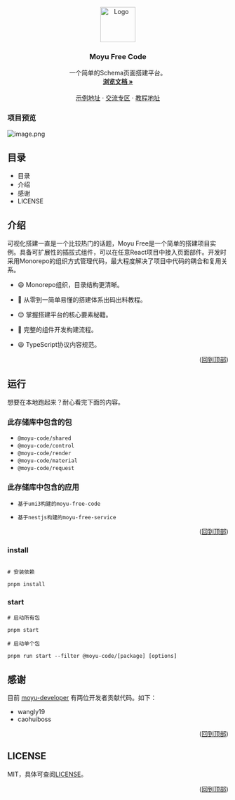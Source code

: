 <!-- 项目logo -->
<br />
<div align="center" id="top">
  <a href="https://github.com/moyu-developer">
    <img src="https://s2.loli.net/2022/03/16/f6AbT7nGh8OQt9y.png" alt="Logo" width="80" height="80">
  </a>

  <h3 align="center">Moyu Free Code</h3>

  <p align="center">
    一个简单的Schema页面搭建平台。
    <br />
    <a href=""><strong>浏览文档 »</strong></a>
    <br />
    <br />
    <a href="">示例地址</a>
    ·
    <a href="">交流专区</a>
    ·
    <a href="">教程地址</a>
  </p>
</div>

### 项目预览

![image.png](https://p9-juejin.byteimg.com/tos-cn-i-k3u1fbpfcp/5457321c0eef4a60a2e9f0bc39e4b020~tplv-k3u1fbpfcp-watermark.image?)

## 目录

- 目录
- 介绍
- 感谢
- LICENSE

## 介绍

可视化搭建一直是一个比较热门的话题，Moyu Free是一个简单的搭建项目实例。具备可扩展性的插拔式组件，可以在任意React项目中接入页面部件。开发时采用Monorepo的组织方式管理代码，最大程度解决了项目中代码的耦合和复用关系。

- 😄 Monorepo组织，目录结构更清晰。

- 🎉 从零到一简单易懂的搭建体系出码出料教程。

- 😊 掌握搭建平台的核心要素秘籍。

- 🧱 完整的组件开发构建流程。

- 😆 TypeScript协议内容规范。



<p align="right">(<a href="#top">回到顶部</a>)</p>


## 运行

想要在本地跑起来？耐心看完下面的内容。

### 此存储库中包含的包

- `@moyu-code/shared`
- `@moyu-code/control`
- `@moyu-code/render`
- `@moyu-code/material`
- `@moyu-code/request`

### 此存储库中包含的应用

- `基于umi3构建的moyu-free-code`

- `基于nestjs构建的moyu-free-service`

<p align="right">(<a href="#top">回到顶部</a>)</p>


### install

```shell

# 安装依赖

pnpm install
```

### start

```shell
# 启动所有包

pnpm start

# 启动单个包

pnpm run start --filter @moyu-code/[package] [options]
```


## 感谢

目前 [moyu-developer](https://github.com/moyu-developer) 有两位开发者贡献代码。如下：

- wangly19
- caohuiboss
<p align="right">(<a href="#top">回到顶部</a>)</p>


## LICENSE

MIT，具体可查阅[LICENSE](https://github.com/moyu-developer/moyu-free-code/blob/main/LICENSE)。 
<p align="right">(<a href="#top">回到顶部</a>)</p>
